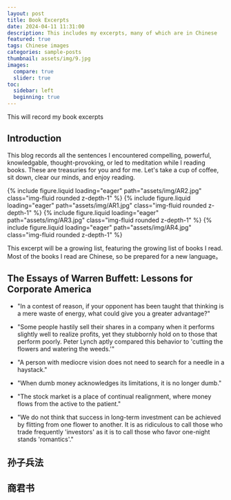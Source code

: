 ```yaml
---
layout: post
title: Book Excerpts
date: 2024-04-11 11:31:00
description: This includes my excerpts, many of which are in Chinese
featured: true
tags: Chinese images
categories: sample-posts
thumbnail: assets/img/9.jpg
images:
  compare: true
  slider: true
toc:
  sidebar: left
  beginning: true
---
```


This will record my book excerpts

## Introduction

This blog records all the sentences I encountered compelling, powerful, knowledgable, thought-provoking, or led to meditation while I reading books. These are treasuries for you and for me. Let's take a cup of coffee, sit down, clear our minds, and enjoy reading.


<swiper-container keyboard="true" navigation="true" pagination="true" pagination-clickable="true" pagination-dynamic-bullets="true" rewind="true">
  <swiper-slide>{% include figure.liquid loading="eager" path="assets/img/AR2.jpg" class="img-fluid rounded z-depth-1" %}</swiper-slide>
  <swiper-slide>{% include figure.liquid loading="eager" path="assets/img/AR1.jpg" class="img-fluid rounded z-depth-1" %}</swiper-slide>
  <swiper-slide>{% include figure.liquid loading="eager" path="assets/img/AR3.jpg" class="img-fluid rounded z-depth-1" %}</swiper-slide>
  <swiper-slide>{% include figure.liquid loading="eager" path="assets/img/AR4.jpg" class="img-fluid rounded z-depth-1" %}</swiper-slide>
</swiper-container>

This excerpt will be a growing list, featuring the growing list of books I read.
Most of the books I read are Chinese, so be prepared for a new language。

## The Essays of Warren Buffett: Lessons for Corporate America

- "In a contest of reason, if your opponent has been taught that thinking is a mere waste of energy, what could give you a greater advantage?"

- "Some people hastily sell their shares in a company when it performs slightly well to realize profits, yet they stubbornly hold on to those that perform poorly. Peter Lynch aptly compared this behavior to 'cutting the flowers and watering the weeds.'"

- "A person with mediocre vision does not need to search for a needle in a haystack."

- "When dumb money acknowledges its limitations, it is no longer dumb."

- "The stock market is a place of continual realignment, where money flows from the active to the patient."

- "We do not think that success in long-term investment can be achieved by flitting from one flower to another. It is as ridiculous to call those who trade frequently 'investors' as it is to call those who favor one-night stands 'romantics'."

## 孙子兵法



## 商君书
